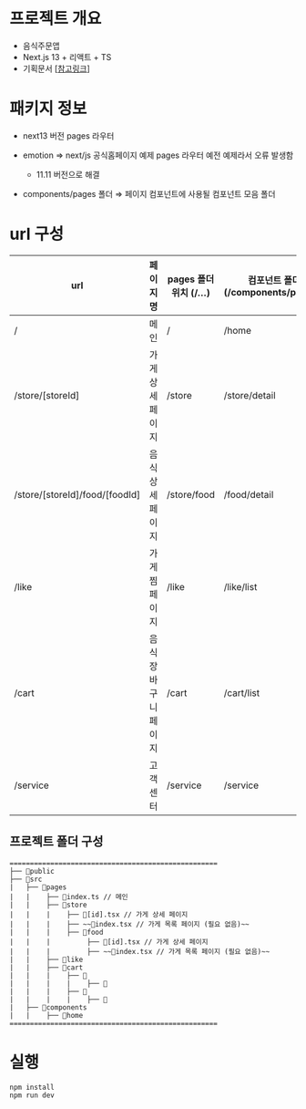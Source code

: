 # 프로젝트 개요

- 음식주문앱
- Next.js 13 + 리액트 + TS
- 기획문서 [[참고링크](https://www.figma.com/file/8YNRXUe9QTMzFSR0UehcnZ/%EB%B0%B0%EB%8B%AC%EC%96%B4%ED%94%8C%EB%A6%AC%EC%BC%80%EC%9D%B4%EC%85%98-(%EB%A6%AC%EC%95%A1%ED%8A%B8)?type=whiteboard&node-id=201%3A196&t=SxvOdvNS9Oe1ILUc-1)]



# 패키지 정보
- next13 버전 pages 라우터
- emotion ⇒ next/js 공식홈페이지 예제 pages 라우터 예전 예제라서 오류 발생함
    - 11.11 버전으로 해결

- components/pages 폴더 ⇒ 페이지 컴포넌트에 사용될 컴포넌트 모음 폴더


# url 구성 

| url | 페이지명 | pages 폴더위치 (/…) | 컴포넌트 폴더 (/components/pages/) | 렌더링방식 |
| --- | --- | --- | --- | --- |
| / | 메인 | / | /home | SSR |
| /store/[storeId] | 가게 상세페이지 | /store | /store/detail | SSG |
| /store/[storeId]/food/[foodId] | 음식 상세페이지 | /store/food | /food/detail | SSG  |
| /like | 가게 찜 페이지 | /like | /like/list | SSR |
| /cart | 음식 장바구니 페이지 | /cart | /cart/list | SSR |
| /service | 고객센터 | /service | /service | SSR |

## 프로젝트 폴더 구성
```
===================================================
├── 📁public
├── 📁src
|   ├── 📁pages
|   |    ├── 📄index.ts // 메인
|   |    ├── 📁store
|   |    |    ├── 📄[id].tsx // 가게 상세 페이지
|   |    |    ├── ~~📄index.tsx // 가게 목록 페이지 (필요 없음)~~
|   |    |    ├── 📁food
|   |    |         ├── 📄[id].tsx // 가게 상세 페이지
|   |    |         ├── ~~📄index.tsx // 가게 목록 페이지 (필요 없음)~~
|   |    ├── 📁like
|   |    ├── 📁cart
|   |    |    ├── 📁
|   |    |    |    ├── 📄
|   |    |    ├── 📁
|   |    |    |    ├── 📄 
|   ├── 📁components
|   |    ├── 📁home
===================================================
```


# 실행
```bash
npm install
npm run dev 
```
